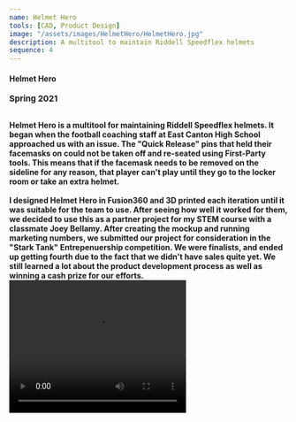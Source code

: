 ```yaml
---
name: Helmet Hero
tools: [CAD, Product Design]
image: "/assets/images/HelmetHero/HelmetHero.jpg"
description: A multitool to maintain Riddell Speedflex helmets
sequence: 4
---
```

#### <b>Helmet Hero<b>
<p style="font-size:15px; padding: 0 0 1em 0;">Spring 2021</p>
Helmet Hero is a multitool for maintaining Riddell Speedflex helmets. It began when the football coaching staff at East Canton High School approached us with an issue. The "Quick Release" pins that held their facemasks on could not be taken off and re-seated using First-Party tools. This means that if the facemask needs to be removed on the sideline for any reason, that player can't play until they go to the locker room or take an extra helmet.
<br> <br> 
I designed Helmet Hero in Fusion360 and 3D printed each iteration until it was suitable for the team to use. After seeing how well it worked for them, we decided to use this as a partner project for my STEM course with a classmate Joey Bellamy. After creating the mockup and running marketing numbers, we submitted our project for consideration in the "Stark Tank" Entrepenuership competition. We were finalists, and ended up getting fourth due to the fact that we didn't have sales quite yet. We still learned a lot about the product development process as well as winning a cash prize for our efforts.
<video width="320" height="240" controls><source src="/assets/images/HelmetHero/Helmet Hero Pitch.mp4" type="video/mp4"></video>

